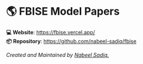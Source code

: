 # 🌎 FBISE Model Papers

**💻 Website**: https://fbise.vercel.app/ <br>
**📦 Repository**: https://github.com/nabeel-sadiq/fbise

_Created and Maintained by [Nabeel Sadiq.](https://github.com/nabeel-sadiq/)_
